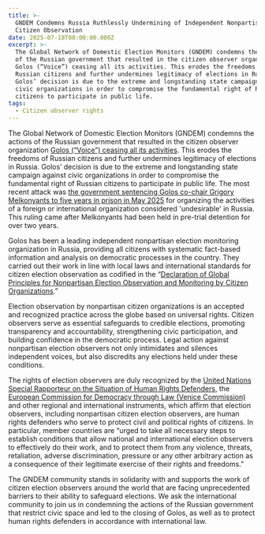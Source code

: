 ```yaml
---
title: >-
  GNDEM Condemns Russia Ruthlessly Undermining of Independent Nonpartisan
  Citizen Observation
date: 2025-07-18T00:00:00.000Z
excerpt: >-
  The Global Network of Domestic Election Monitors (GNDEM) condemns the actions
  of the Russian government that resulted in the citizen observer organization
  Golos (“Voice”) ceasing all its activities. This erodes the freedoms of
  Russian citizens and further undermines legitimacy of elections in Russia.
  Golos’ decision is due to the extreme and longstanding state campaign against
  civic organizations in order to compromise the fundamental right of Russian
  citizens to participate in public life. 
tags:
  - Citizen observer rights
---
```


The Global Network of Domestic Election Monitors (GNDEM) condemns the actions of the Russian government that resulted in the citizen observer organization [Golos (“Voice”) ceasing all its activities](https://www.golosinfo.org/en/articles/155495). This erodes the freedoms of Russian citizens and further undermines legitimacy of elections in Russia. Golos’ decision is due to the extreme and longstanding state campaign against civic organizations in order to compromise the fundamental right of Russian citizens to participate in public life. The most recent attack was [the government sentencing Golos co-chair Grigory Melkonyants to five years in prison in May 2025](https://gndem.org/stories/gndem_solidarity_statement_golos_russia_2025/) for organizing the activities of a foreign or international organization considered 'undesirable' in Russia. This ruling came after Melkonyants had been held in pre-trial detention for over two years. 

Golos has been a leading independent nonpartisan election monitoring organization in Russia, providing all citizens with systematic fact-based information and analysis on democratic processes in the country. They carried out their work in line with local laws and international standards for citizen election observation as codified in the “[Declaration of Global Principles for Nonpartisan Election Observation and Monitoring by Citizen Organizations](https://gndem.org/declaration-of-global-principles/).”

Election observation by nonpartisan citizen organizations is an accepted and recognized practice across the globe based on universal rights. Citizen observers serve as essential safeguards to credible elections, promoting transparency and accountability, strengthening civic participation, and building confidence in the democratic process. Legal action against nonpartisan election observers not only intimidates and silences independent voices, but also discredits any elections held under these conditions.

The rights of election observers are duly recognized by the [United Nations Special Rapporteur on the Situation of Human Rights Defenders](https://srdefenders.org/information/the-situation-of-election-observers-as-human-rights-defenders%ef%bf%bc/), the [European Commission for Democracy through Law (Venice Commission)](https://www.venice.coe.int/webforms/documents/default.aspx?pdffile=CDL-AD\(2024\)039-e) and other regional and international instruments, which affirm that election observers, including nonpartisan citizen election observers, are human rights defenders who serve to protect civil and political rights of citizens. In particular, member countries are “urged to take all necessary steps to establish conditions that allow national and international election observers to effectively do their work, and to protect them from any violence, threats, retaliation, adverse discrimination, pressure or any other arbitrary action as a consequence of their legitimate exercise of their rights and freedoms.”

The GNDEM community stands in solidarity with and supports the work of citizen election observers around the world that are facing unprecedented barriers to their ability to safeguard elections. We ask the international community to join us in condemning the actions of the Russian government that restrict civic space and led to the closing of Golos, as well as to protect human rights defenders in accordance with international law.
